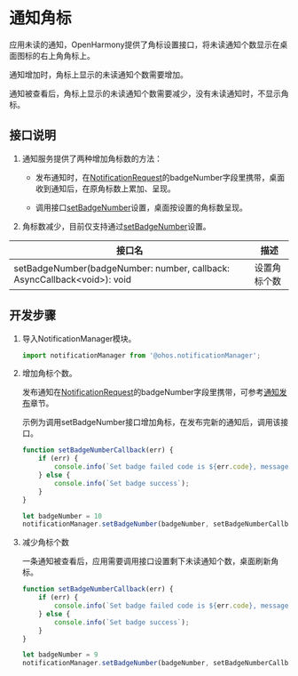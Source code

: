 # 通知角标

应用未读的通知，OpenHarmony提供了角标设置接口，将未读通知个数显示在桌面图标的右上角角标上。

通知增加时，角标上显示的未读通知个数需要增加。

通知被查看后，角标上显示的未读通知个数需要减少，没有未读通知时，不显示角标。


## 接口说明

1. 通知服务提供了两种增加角标数的方法：

   - 发布通知时，在[NotificationRequest](../reference/apis/js-apis-notificationManager.md#notificationrequest)的badgeNumber字段里携带，桌面收到通知后，在原角标数上累加、呈现。

   - 调用接口[setBadgeNumber](../reference/apis/js-apis-notificationManager.md#setbadgenumber)设置，桌面按设置的角标数呈现。

2. 角标数减少，目前仅支持通过[setBadgeNumber](../reference/apis/js-apis-notificationManager.md#setbadgenumber)设置。

| **接口名** | **描述** |
| -------- | -------- |
| setBadgeNumber(badgeNumber: number, callback: AsyncCallback\<void\>): void | 设置角标个数 |


## 开发步骤

1. 导入NotificationManager模块。

   ```ts
   import notificationManager from '@ohos.notificationManager';
   ```

2. 增加角标个数。

   发布通知在[NotificationRequest](../reference/apis/js-apis-notificationManager.md#notificationrequest)的badgeNumber字段里携带，可参考[通知发布](text-notification.md)章节。
   
   示例为调用setBadgeNumber接口增加角标，在发布完新的通知后，调用该接口。
   
   ```ts
   function setBadgeNumberCallback(err) {
       if (err) {
           console.info(`Set badge failed code is ${err.code}, message is ${err.message}`);
       } else {
           console.info(`Set badge success`);
       }
   }
   
   let badgeNumber = 10
   notificationManager.setBadgeNumber(badgeNumber, setBadgeNumberCallback);
   ```

3. 减少角标个数

   一条通知被查看后，应用需要调用接口设置剩下未读通知个数，桌面刷新角标。

   ```ts
   function setBadgeNumberCallback(err) {
       if (err) {
           console.info(`Set badge failed code is ${err.code}, message is ${err.message}`);
       } else {
           console.info(`Set badge success`);
       }
   }
   
   let badgeNumber = 9
   notificationManager.setBadgeNumber(badgeNumber, setBadgeNumberCallback);
   ```

   

